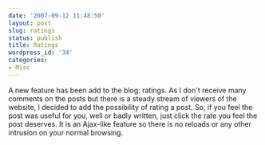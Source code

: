 ```yaml
---
date: '2007-09-12 11:48:50'
layout: post
slug: ratings
status: publish
title: Ratings
wordpress_id: '34'
categories:
- Misc
---
```


A new feature has been add to the blog: ratings. As I don't receive many comments on the posts but there is a steady stream of viewers of the website, I decided to add the possibility of rating a post. So, if you feel the post was useful for you, well or badly written, just click the rate you feel the post deserves. It is an Ajax-like feature so there is no reloads or any other intrusion on your normal browsing.
